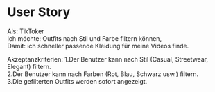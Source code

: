 # User Story 

Als: TikToker  
Ich möchte: Outfits nach Stil und Farbe filtern können,  
Damit: ich schneller passende Kleidung für meine Videos finde.

Akzeptanzkriterien:
1.Der Benutzer kann nach Stil (Casual, Streetwear, Elegant) filtern.  
2.Der Benutzer kann nach Farben (Rot, Blau, Schwarz usw.) filtern.  
3.Die gefilterten Outfits werden sofort angezeigt.

